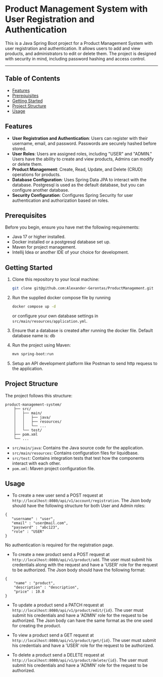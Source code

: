 # Product Management System with User Registration and Authentication
This is a Java Spring Boot project for a Product Management System with user registration and authentication. 
It allows users to add and view products, and administrators to edit or delete them. 
The project is designed with security in mind, including password hashing and access control.

---

## Table of Contents

- [Features](#features)
- [Prerequisites](#prerequisites)
- [Getting Started](#getting-started)
- [Project Structure](#project-structure)
- [Usage](#usage)

## Features

- **User Registration and Authentication**: Users can register with their username, email, and password. Passwords are securely hashed before stored.
- **User Roles**: Users are assigned roles, including "USER" and "ADMIN." Users have the ability to create and view products, Admins can modify or delete them.
- **Product Management**: Create, Read, Update, and Delete (CRUD) operations for products.
- **Database Configuration**: Uses Spring Data JPA to interact with the database. Postgresql is used as the default database, but you can configure another database.
- **Security Configuration**: Configures Spring Security for user authentication and authorization based on roles.

## Prerequisites

Before you begin, ensure you have met the following requirements:

- Java 17 or higher installed.
- Docker installed or a postgresql database set up.
- Maven for project management.
- Intellij Idea or another IDE of your choice for development.

## Getting Started

1. Clone this repository to your local machine:

   ```bash
   git clone git@github.com:Alexander-Gerontas/ProductManagement.git 
   ```

2. Run the supplied docker compose file by running 
    ```bash
   docker compose up -d
   ```
    or configure your own database settings in `src/main/resources/application.yml`.

3. Ensure that a database is created after running the docker file. Default database name is: db

4. Run the project using Maven:

   ```bash
   mvn spring-boot:run
   ```

5. Setup an API development platform like Postman to send http requess to the application.

## Project Structure

The project follows this structure:

```
product-management-system/
    ├── src/
    │   ├── main/
    │   │   ├── java/
    │   │   ├── resources/
    │   │   └── ...
    │   └── test/
    ├── pom.xml
    └── ...
```

- `src/main/java`: Contains the Java source code for the application.
- `src/main/resources`: Contains configuration files for liquidbase.
- `src/test`: Contains integration tests that test how the components interact with each other.
- `pom.xml`: Maven project configuration file.

## Usage

- To create a new user send a POST request at `http://localhost:8080/api/v1/account/registration`. The Json body should have the following structure for both User and Admin roles:

```
{
   "username" : "user",
   "email" : "user@mail.com",    
   "password" : "abc123",
   "role" : "USER"
}
```
No authentication is required for the registration page. 

- To create a new product send a POST request at `http://localhost:8080/api/v1/product/add`. 
The user must submit his credentials along with the request and have a 'USER' role for the request to be authorized.
The Json body should have the following format:

```
{
    "name" : "product",
    "description" : "description",
    "price" : 10.0
}
```

- To update a product send a PATCH request at `http://localhost:8080/api/v1/product/edit/{id}`.
  The user must submit his credentials and have a 'ADMIN' role for the request to be authorized.
  The Json body can have the same format as the one used for creating the product.

- To view a product send a GET request at `http://localhost:8080/api/v1/product/get/{id}`.
  The user must submit his credentials and have a 'USER' role for the request to be authorized.

- To delete a product send a DELETE request at `http://localhost:8080/api/v1/product/delete/{id}`.
  The user must submit his credentials and have a 'ADMIN' role for the request to be authorized.
  